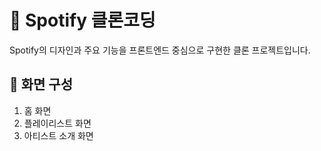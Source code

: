 # 🎵 Spotify 클론코딩
Spotify의 디자인과 주요 기능을 프론트엔드 중심으로 구현한 클론 프로젝트입니다.

## 🚀 화면 구성
1. 홈 화면
2. 플레이리스트 화면
3. 아티스트 소개 화면
